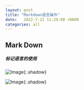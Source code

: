 ```yaml
---
layout: post
title: "Markdown语言操作"
date:   2022-7-21 11:29:08 +0800
categories: all
---
```


## Mark Down

##### 标记语言的使用

![Image](https://xusenfeng.github.io/myimages/1.jpg){:.shadow}

![Image](https://xusenfeng.github.io/myimages/2.jpg){:.shadow}




